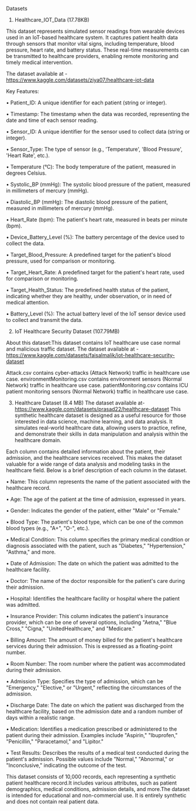 Datasets

1. Healthcare_IOT_Data (17.78KB)

This dataset represents simulated sensor readings from wearable devices used in an IoT-based healthcare system. It captures patient health data through sensors that monitor vital signs, including temperature, blood pressure, heart rate, and battery status. These real-time measurements can be transmitted to healthcare providers, enabling remote monitoring and timely medical intervention.

The dataset available at - https://www.kaggle.com/datasets/ziya07/healthcare-iot-data

Key Features:

•	Patient_ID: A unique identifier for each patient (string or integer).

•	Timestamp: The timestamp when the data was recorded, representing the date and time of each sensor reading.

•	Sensor_ID: A unique identifier for the sensor used to collect data (string or integer).

•	Sensor_Type: The type of sensor (e.g., 'Temperature', 'Blood Pressure', 'Heart Rate', etc.).

•	Temperature (°C): The body temperature of the patient, measured in degrees Celsius.

•	Systolic_BP (mmHg): The systolic blood pressure of the patient, measured in millimeters of mercury (mmHg).

•	Diastolic_BP (mmHg): The diastolic blood pressure of the patient, measured in millimeters of mercury (mmHg).

•	Heart_Rate (bpm): The patient's heart rate, measured in beats per minute (bpm).

•	Device_Battery_Level (%): The battery percentage of the device used to collect the data.

•	Target_Blood_Pressure: A predefined target for the patient's blood pressure, used for comparison or monitoring.

•	Target_Heart_Rate: A predefined target for the patient's heart rate, used for comparison or monitoring.

•	Target_Health_Status: The predefined health status of the patient, indicating whether they are healthy, under observation, or in need of medical attention.

•	Battery_Level (%): The actual battery level of the IoT sensor device used to collect and transmit the data.




2. IoT Healthcare Security Dataset (107.79MB)

About this dataset:This dataset contains IoT healthcare use case normal and malicious traffic dataset.
The dataset available at -https://www.kaggle.com/datasets/faisalmalik/iot-healthcare-security-dataset

Attack.csv contains cyber-attacks (Attack Network) traffic in healthcare use case.
environmentMonitoring.csv contains environment sensors (Normal Network) traffic in healthcare use case.
patientMonitoring.csv contains ICU patient monitoring sensors (Normal Network) traffic in healthcare use case.

3. Healthcare Dataset (8.4 MB)
The dataset available at- https://www.kaggle.com/datasets/prasad22/healthcare-dataset
This synthetic healthcare dataset is designed as a useful resource for those interested in data science, machine learning, and data analysis. It simulates real-world healthcare data, allowing users to practice, refine, and demonstrate their skills in data manipulation and analysis within the healthcare domain.

Each column contains detailed information about the patient, their admission, and the healthcare services received. This makes the dataset valuable for a wide range of data analysis and modeling tasks in the healthcare field. Below is a brief description of each column in the dataset.

•	Name: This column represents the name of the patient associated with the healthcare record.

•	Age: The age of the patient at the time of admission, expressed in years.

•	Gender: Indicates the gender of the patient, either "Male" or "Female."

•	Blood Type: The patient's blood type, which can be one of the common blood types (e.g., "A+", "O-", etc.).

•	Medical Condition: This column specifies the primary medical condition or diagnosis associated with the patient, such as "Diabetes," "Hypertension," "Asthma," and more.

•	Date of Admission: The date on which the patient was admitted to the healthcare facility.

•	Doctor: The name of the doctor responsible for the patient's care during their admission.

•	Hospital: Identifies the healthcare facility or hospital where the patient was admitted.

•	Insurance Provider: This column indicates the patient's insurance provider, which can be one of several options, including "Aetna," "Blue Cross," "Cigna," "UnitedHealthcare," and "Medicare."

•	Billing Amount: The amount of money billed for the patient's healthcare services during their admission. This is expressed as a floating-point number.

•	Room Number: The room number where the patient was accommodated during their admission.

•	Admission Type: Specifies the type of admission, which can be "Emergency," "Elective," or "Urgent," reflecting the circumstances of the admission.

•	Discharge Date: The date on which the patient was discharged from the healthcare facility, based on the admission date and a random number of days within a realistic range.

•	Medication: Identifies a medication prescribed or administered to the patient during their admission. Examples include "Aspirin," "Ibuprofen," "Penicillin," "Paracetamol," and "Lipitor."

•	Test Results: Describes the results of a medical test conducted during the patient's admission. Possible values include "Normal," "Abnormal," or "Inconclusive," indicating the outcome of the test.

This dataset consists of 10,000 records, each representing a synthetic patient healthcare record.It includes various attributes, such as patient demographics, medical conditions, admission details, and more.The dataset is intended for educational and non-commercial use. It is entirely synthetic and does not contain real patient data.










